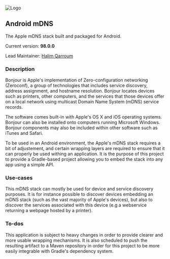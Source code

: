 ![Logo](http://techraptor.net/wp-content/uploads/2014/05/Apple-Bonjour-650x330.png)

## Android mDNS

The Apple mDNS stack built and packaged for Android.

Current version: **98.0.0**

Lead Maintainer: [Halim Qarroum](mailto:hqm.post@gmail.com)

### Description

Bonjour is Apple's implementation of Zero-configuration networking (Zeroconf), a group of technologies that includes service discovery, address assignment, and hostname resolution. Bonjour locates devices such as printers, other computers, and the services that those devices offer on a local network using multicast Domain Name System (mDNS) service records.

The software comes built-in with Apple's OS X and iOS operating systems. Bonjour can also be installed onto computers running Microsoft Windows. Bonjour components may also be included within other software such as iTunes and Safari.

To be used in an Android environment, the Apple's mDNS stack requires a bit of adjustement, and certain wrapping layers are required to ensure that it can properly be used withing an application. It is the purpose of this project to provide a Gradle-based project allowing you to embed the stack into any app using a simple API.

### Use-cases

This mDNS stack can mostly be used for device and service discovery purposes. It is for instance possible to  discover devices embedding an mDNS stack (such as the vast majority of Apple's devices), but also to discover the services associated with this device (e.g a webservice returning a webpage hosted by a printer).

### To-dos

This application is subject to heavy changes in order to provide clearer and more usable wrapping mechanisms. It is also scheduled to push the resulting artifact to a Maven repository in order for this project to be more easily integrable with Gradle's dependency system.

